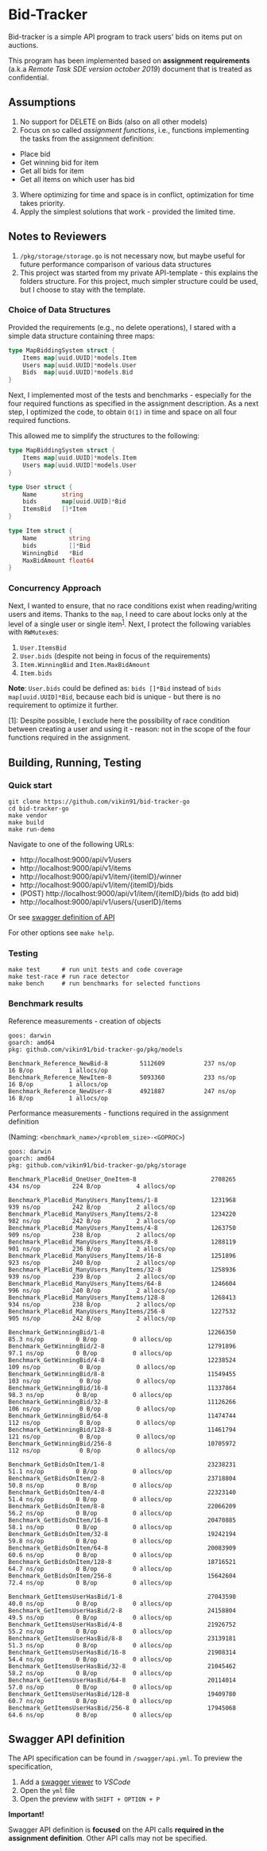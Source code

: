 # Bid-Tracker

Bid-tracker is a simple API program to track users' bids on items put on auctions.

This program has been implemented based on **assignment requirements** (a.k.a _Remote Task SDE version october 2019_) document that is treated as confidential.

## Assumptions

1. No support for DELETE on Bids (also on all other models)
2. Focus on so called _assignment functions_, i.e., functions implementing the tasks from the assignment definition:
  - Place bid
  - Get winning bid for item
  - Get all bids for item
  - Get all items on which user has bid
3. Where optimizing for time and space is in conflict, optimization for time takes priority.
4. Apply the simplest solutions that work - provided the limited time.

## Notes to Reviewers

1. `/pkg/storage/storage.go` is not necessary now, but maybe useful for future performance comparison of various data structures
2. This project was started from my private API-template - this explains the folders structure. For this project, much simpler structure could be used, but I choose to stay with the template.

### Choice of Data Structures

Provided the requirements (e.g., no delete operations), I stared with a simple data structure containing three maps:

```go
type MapBiddingSystem struct {
	Items map[uuid.UUID]*models.Item
    Users map[uuid.UUID]*models.User
    Bids  map[uuid.UUID]*models.Bid
}
```

Next, I implemented most of the tests and benchmarks - especially for the four required functions as specified in the assignment description.
As a next step, I optimized the code, to obtain `O(1)` in time and space on all four required functions.

This allowed me to simplify the structures to the following:

```go
type MapBiddingSystem struct {
	Items map[uuid.UUID]*models.Item
    Users map[uuid.UUID]*models.User
}

type User struct {
	Name       string
	bids       map[uuid.UUID]*Bid
	ItemsBid   []*Item
}

type Item struct {
	Name         string
	bids         []*Bid
	WinningBid   *Bid
	MaxBidAmount float64
}
```

### Concurrency Approach

Next, I wanted to ensure, that no race conditions exist when reading/writing users and items.
Thanks to the `map`, I need to care about locks only at the level of a single user or single item<sup>[1](#foot1)</sup>.
Next, I protect the following variables with `RWMutex`es:
1. `User.ItemsBid`
2. `User.bids` (despite not being in focus of the requirements)
3. `Item.WinningBid` and `Item.MaxBidAmount`
4. `Item.bids`

**Note**:
`User.bids` could be defined as:
`bids []*Bid` instead of `bids map[uuid.UUID]*Bid`,
because each bid is unique - but there is no requirement to optimize it further.

<a name="foot1">[1]</a>: Despite possible, I exclude here the possibility of  race condition between creating a user and using it - reason: not in the scope of the four functions required in the assignment.

## Building, Running, Testing

### Quick start

```
git clone https://github.com/vikin91/bid-tracker-go
cd bid-tracker-go
make vendor
make build
make run-demo
```

Navigate to one of the following URLs:
- http://localhost:9000/api/v1/users
- http://localhost:9000/api/v1/items
- http://localhost:9000/api/v1/item/{itemID}/winner
- http://localhost:9000/api/v1/item/{itemID}/bids
- (POST) http://localhost:9000/api/v1/item/{itemID}/bids (to add bid)
- http://localhost:9000/api/v1/users/{userID}/items

Or see [swagger definition of API](swagger/api.yml)

For other options see `make help`.

### Testing

```
make test      # run unit tests and code coverage
make test-race # run race detector
make bench     # run benchmarks for selected functions
```

### Benchmark results

Reference measurements - creation of objects
```
goos: darwin
goarch: amd64
pkg: github.com/vikin91/bid-tracker-go/pkg/models

Benchmark_Reference_NewBid-8    	 5112609	       237 ns/op	      16 B/op	       1 allocs/op
Benchmark_Reference_NewItem-8   	 5093360	       233 ns/op	      16 B/op	       1 allocs/op
Benchmark_Reference_NewUser-8   	 4921887	       247 ns/op	      16 B/op	       1 allocs/op
```

Performance measurements - functions required in the assignment definition

(Naming: `<benchmark_name>/<problem_size>-<GOPROC>`)
```
goos: darwin
goarch: amd64
pkg: github.com/vikin91/bid-tracker-go/pkg/storage

Benchmark_PlaceBid_OneUser_OneItem-8       	             2708265	       434 ns/op	     224 B/op	       4 allocs/op

Benchmark_PlaceBid_ManyUsers_ManyItems/1-8 	             1231968	       939 ns/op	     242 B/op	       2 allocs/op
Benchmark_PlaceBid_ManyUsers_ManyItems/2-8 	             1234220	       982 ns/op	     242 B/op	       2 allocs/op
Benchmark_PlaceBid_ManyUsers_ManyItems/4-8 	             1263750	       909 ns/op	     238 B/op	       2 allocs/op
Benchmark_PlaceBid_ManyUsers_ManyItems/8-8 	             1288119	       901 ns/op	     236 B/op	       2 allocs/op
Benchmark_PlaceBid_ManyUsers_ManyItems/16-8         	 1251896	       923 ns/op	     240 B/op	       2 allocs/op
Benchmark_PlaceBid_ManyUsers_ManyItems/32-8         	 1258936	       939 ns/op	     239 B/op	       2 allocs/op
Benchmark_PlaceBid_ManyUsers_ManyItems/64-8         	 1246604	       996 ns/op	     240 B/op	       2 allocs/op
Benchmark_PlaceBid_ManyUsers_ManyItems/128-8        	 1268413	       934 ns/op	     238 B/op	       2 allocs/op
Benchmark_PlaceBid_ManyUsers_ManyItems/256-8        	 1227532	       905 ns/op	     242 B/op	       2 allocs/op

Benchmark_GetWinningBid/1-8                         	12266350	        85.3 ns/op	       0 B/op	       0 allocs/op
Benchmark_GetWinningBid/2-8                         	12791896	        97.1 ns/op	       0 B/op	       0 allocs/op
Benchmark_GetWinningBid/4-8                         	12238524	       109 ns/op	       0 B/op	       0 allocs/op
Benchmark_GetWinningBid/8-8                         	11549455	       103 ns/op	       0 B/op	       0 allocs/op
Benchmark_GetWinningBid/16-8                        	11337864	        98.3 ns/op	       0 B/op	       0 allocs/op
Benchmark_GetWinningBid/32-8                        	11126266	       106 ns/op	       0 B/op	       0 allocs/op
Benchmark_GetWinningBid/64-8                        	11474744	       112 ns/op	       0 B/op	       0 allocs/op
Benchmark_GetWinningBid/128-8                       	11461794	       121 ns/op	       0 B/op	       0 allocs/op
Benchmark_GetWinningBid/256-8                       	10705972	       112 ns/op	       0 B/op	       0 allocs/op

Benchmark_GetBidsOnItem/1-8                         	23238231	        51.1 ns/op	       0 B/op	       0 allocs/op
Benchmark_GetBidsOnItem/2-8                         	23718804	        50.8 ns/op	       0 B/op	       0 allocs/op
Benchmark_GetBidsOnItem/4-8                         	22323140	        51.4 ns/op	       0 B/op	       0 allocs/op
Benchmark_GetBidsOnItem/8-8                         	22066209	        56.2 ns/op	       0 B/op	       0 allocs/op
Benchmark_GetBidsOnItem/16-8                        	20470885	        58.1 ns/op	       0 B/op	       0 allocs/op
Benchmark_GetBidsOnItem/32-8                        	19242194	        59.8 ns/op	       0 B/op	       0 allocs/op
Benchmark_GetBidsOnItem/64-8                        	20083909	        60.6 ns/op	       0 B/op	       0 allocs/op
Benchmark_GetBidsOnItem/128-8                       	18716521	        64.7 ns/op	       0 B/op	       0 allocs/op
Benchmark_GetBidsOnItem/256-8                       	15642604	        72.4 ns/op	       0 B/op	       0 allocs/op

Benchmark_GetItemsUserHasBid/1-8                    	27043590	        40.0 ns/op	       0 B/op	       0 allocs/op
Benchmark_GetItemsUserHasBid/2-8                    	24158804	        49.5 ns/op	       0 B/op	       0 allocs/op
Benchmark_GetItemsUserHasBid/4-8                    	21926752	        55.2 ns/op	       0 B/op	       0 allocs/op
Benchmark_GetItemsUserHasBid/8-8                    	23139181	        51.3 ns/op	       0 B/op	       0 allocs/op
Benchmark_GetItemsUserHasBid/16-8                   	21908314	        54.4 ns/op	       0 B/op	       0 allocs/op
Benchmark_GetItemsUserHasBid/32-8                   	21045462	        58.2 ns/op	       0 B/op	       0 allocs/op
Benchmark_GetItemsUserHasBid/64-8                   	20114014	        57.0 ns/op	       0 B/op	       0 allocs/op
Benchmark_GetItemsUserHasBid/128-8                  	19409780	        60.7 ns/op	       0 B/op	       0 allocs/op
Benchmark_GetItemsUserHasBid/256-8                  	17945068	        64.6 ns/op	       0 B/op	       0 allocs/op
```

## Swagger API definition

The API specification can be found in `/swagger/api.yml`. To preview the specification,
1. Add a [swagger viewer](https://marketplace.visualstudio.com/items?itemName=Arjun.swagger-viewer) to _VSCode_
1. Open the `yml` file
1. Open the preview with `SHIFT + OPTION + P`

**Important!**

Swagger API definition is **focused** on the API calls **required in the assignment definition**. Other API calls may not be specified.
